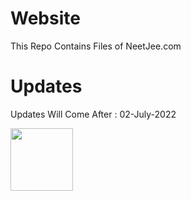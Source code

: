 # Website
This Repo Contains Files of NeetJee.com

# Updates 
Updates Will Come After : 02-July-2022

<img src="man/figures/countdown.gif" width="100px" align="center">
<script> 
.loader {
  border: 16px solid #f3f3f3; /* Light grey */
  border-top: 16px solid #3498db; /* Blue */
  border-radius: 50%;
  width: 120px;
  height: 120px;
  animation: spin 2s linear infinite;
}

@keyframes spin {
  0% { transform: rotate(0deg); }
  100% { transform: rotate(360deg); }
}

<div class="loader"></div>
</script>
